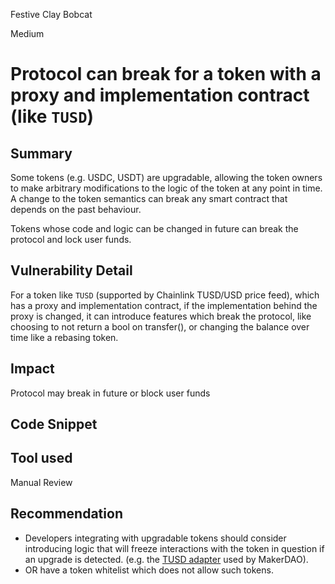 Festive Clay Bobcat

Medium

# Protocol can break for a token with a proxy and implementation contract (like `TUSD`)

## Summary
Some tokens (e.g. USDC, USDT) are upgradable, allowing the token owners to make arbitrary modifications to the logic of the token at any point in time.
A change to the token semantics can break any smart contract that depends on the past behaviour.

Tokens whose code and logic can be changed in future can break the protocol and lock user funds.
## Vulnerability Detail
For a token like `TUSD` (supported by Chainlink TUSD/USD price feed), which has a proxy and implementation contract, if the implementation behind the proxy is changed, it can introduce features which break the protocol, like choosing to not return a bool on transfer(), or changing the balance over time like a rebasing token.

## Impact
Protocol may break in future or block user funds 
## Code Snippet

## Tool used

Manual Review

## Recommendation
* Developers integrating with upgradable tokens should consider introducing logic that will freeze interactions with the token in question if an upgrade is detected. (e.g. the [TUSD adapter](https://github.com/makerdao/dss-deploy/blob/7394f6555daf5747686a1b29b2f46c6b2c64b061/src/join.sol#L322) used by MakerDAO).
* OR have a token whitelist which does not allow such tokens.